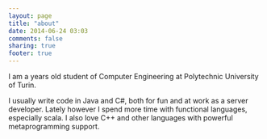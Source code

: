 ```yaml
---
layout: page
title: "about"
date: 2014-06-24 03:03
comments: false
sharing: true
footer: true
---
```


  
<div style="display:inline;">I am a <script type="text/javascript">

var d1=new Date(1993, 1, 1);
var d2=new Date();

var milli=d2-d1;
var milliPerYear=1000*60*60*24*365.26;

var yearsApart=milli/milliPerYear;

document.write(Math.floor(yearsApart)); 

</script> years old student of Computer Engineering at Polytechnic University of Turin.</div>

I usually write code in Java and C#, both for fun and at work as a server developer. Lately however I spend more time with functional languages, especially scala. 
I also love C++ and other languages with powerful metaprogramming support.

